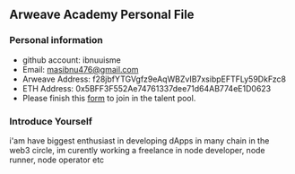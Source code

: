## Arweave Academy Personal File

### Personal information

- github account: ibnuuisme
- Email: masibnu476@gmail.com
- Arweave Address: f28jbfYTGVgfz9eAqWBZvIB7xsibpEFTFLy59DkFzc8
- ETH Address: 0x5BFF3F552Ae74761337dee71d64AB774eE1D0623
- Please finish this [form](https://docs.google.com/forms/d/e/1FAIpQLSfWA5fIIcBgmRppm3jNz5vmf9Mai_QMVil-2pO4r7YKn_Zhtw/viewform?usp=sf_link) to join in the talent pool.

### Introduce Yourself
 i'am have biggest enthusiast in developing dApps in many chain in the web3 circle, im curently working a freelance in node developer, node runner, node operator etc
